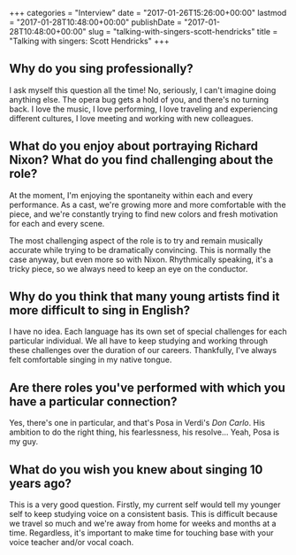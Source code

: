 +++
categories = "Interview"
date = "2017-01-26T15:26:00+00:00"
lastmod = "2017-01-28T10:48:00+00:00"
publishDate = "2017-01-28T10:48:00+00:00"
slug = "talking-with-singers-scott-hendricks"
title = "Talking with singers: Scott Hendricks"
+++

## Why do you sing professionally?

I ask myself this question all the time! No, seriously,	I can't	imagine	doing anything else. The opera bug gets	a hold of you, and there's no turning back.	I love the music, I love performing, I love	traveling and experiencing different cultures, I love meeting and working with new colleagues.

## What do you enjoy about portraying Richard Nixon? What do you find challenging about	the	role?

At the moment,	I'm	enjoying the spontaneity within	each and every performance. As a cast, we're growing more and more comfortable with the	piece, and we're constantly	trying to find new colors and fresh	motivation for each	and	every scene.

The	most challenging aspect	of the role	is to try and remain musically accurate while trying to	be dramatically	convincing.	This is	normally the case anyway, but even more so with Nixon. Rhythmically	speaking, it's a tricky	piece, so we always	need to	keep an	eye	on the conductor.

## Why do you think that many young artists find it more difficult to sing in English?

I have no idea.	Each language has its own set of special challenges for each particular individual.	We all have to keep studying and working through these challenges over the duration	of our careers. Thankfully, I've always	felt comfortable singing in	my native tongue.

## Are there roles you've performed	with which you have a particular connection?

Yes, there's one in particular,	and	that's Posa	in Verdi's *Don Carlo*. His	ambition to	do	the	right thing, his fearlessness, his resolve...	Yeah, Posa is my guy.

## What	do you wish you knew about singing 10 years ago?

This is a very good	question. Firstly, my current self would tell my younger self to keep studying voice on	a consistent basis.	This is	difficult because we travel	so much	and	we're away from	home for weeks and months at a time. Regardless, it's important	to make time for touching base with your voice teacher and/or vocal	coach.

